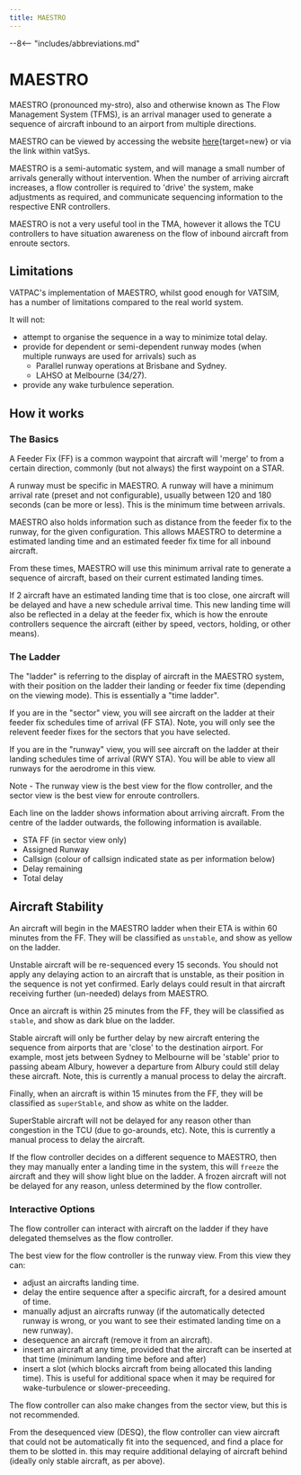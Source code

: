 ```yaml
---
title: MAESTRO
---
```


--8<-- "includes/abbreviations.md"

# MAESTRO
MAESTRO (pronounced my-stro), also and otherwise known as The Flow Management System (TFMS), is an arrival manager used to generate a sequence of aircraft inbound to an airport from multiple directions.

MAESTRO can be viewed by accessing the website [here](https://maestro.vatpac.org){target=new} or via the link within vatSys.

MAESTRO is a semi-automatic system, and will manage a small number of arrivals generally without intervention. When the number of arriving aircraft increases, a flow controller is required to 'drive' the system, make adjustments as required, and communicate sequencing information to the respective ENR controllers.

MAESTRO is not a very useful tool in the TMA, however it allows the TCU controllers to have situation awareness on the flow of inbound aircraft from enroute sectors.

## Limitations

VATPAC's implementation of MAESTRO, whilst good enough for VATSIM, has a number of limitations compared to the real world system.

It will not:  

- attempt to organise the sequence in a way to minimize total delay.  
- provide for dependent or semi-dependent runway modes (when multiple runways are used for arrivals) such as  
    - Parallel runway operations at Brisbane and Sydney.  
    - LAHSO at Melbourne (34/27).  
- provide any wake turbulence seperation.

## How it works

### The Basics

A Feeder Fix (FF) is a common waypoint that aircraft will 'merge' to from a certain direction, commonly (but not always) the first waypoint on a STAR.

A runway must be specific in MAESTRO. A runway will have a minimum arrival rate (preset and not configurable), usually between 120 and 180 seconds (can be more or less). This is the minimum time between arrivals.

MAESTRO also holds information such as distance from the feeder fix to the runway, for the given configuration. This allows MAESTRO to determine a estimated landing time and an estimated feeder fix time for all inbound aircraft.

From these times, MAESTRO will use this minimum arrival rate to generate a sequence of aircraft, based on their current estimated landing times.

If 2 aircraft have an estimated landing time that is too close, one aircraft will be delayed and have a new schedule arrival time. This new landing time will also be reflected in a delay at the feeder fix, which is how the enroute controllers sequence the aircraft (either by speed, vectors, holding, or other means).

### The Ladder

The "ladder" is referring to the display of aircraft in the MAESTRO system, with their position on the ladder their landing or feeder fix time (depending on the viewing mode). This is essentially a "time ladder".

If you are in the "sector" view, you will see aircraft on the ladder at their feeder fix schedules time of arrival (FF STA). Note, you will only see the relevent feeder fixes for the sectors that you have selected.

If you are in the "runway" view, you will see aircraft on the ladder at their landing schedules time of arrival (RWY STA). You will be able to view all runways for the aerodrome in this view.

Note - The runway view is the best view for the flow controller, and the sector view is the best view for enroute controllers.

Each line on the ladder shows information about arriving aircraft. From the centre of the ladder outwards, the following information is available.

- STA FF (in sector view only)
- Assigned Runway
- Callsign (colour of callsign indicated state as per information below)
- Delay remaining
- Total delay

## Aircraft Stability

An aircraft will begin in the MAESTRO ladder when their ETA is within 60 minutes from the FF. They will be classified as `unstable`, and show as yellow on the ladder.

Unstable aircraft will be re-sequenced every 15 seconds. You should not apply any delaying action to an aircraft that is unstable, as their position in the sequence is not yet confirmed. Early delays could result in that aircraft receiving further (un-needed) delays from MAESTRO.

Once an aircraft is within 25 minutes from the FF, they will be classified as `stable`, and show as dark blue on the ladder.

Stable aircraft will only be further delay by new aircraft entering the sequence from airports that are 'close' to the destination airport. For example, most jets between Sydney to Melbourne will be 'stable' prior to passing abeam Albury, however a departure from Albury could still delay these aircraft. Note, this is currently a manual process to delay the aircraft.

Finally, when an aircraft is within 15 minutes from the FF, they will be classified as `superStable`, and show as white on the ladder.

SuperStable aircraft will not be delayed for any reason other than congestion in the TCU (due to go-arounds, etc). Note, this is currently a manual process to delay the aircraft.

If the flow controller decides on a different sequence to MAESTRO, then they may manually enter a landing time in the system, this will `freeze` the aircraft and they will show light blue on the ladder. A frozen aircraft will not be delayed for any reason, unless determined by the flow controller.

### Interactive Options

The flow controller can interact with aircraft on the ladder if they have delegated themselves as the flow controller.

The best view for the flow controller is the runway view. From this view they can:

- adjust an aircrafts landing time.
- delay the entire sequence after a specific aircraft, for a desired amount of time.
- manually adjust an aircrafts runway (if the automatically detected runway is wrong, or you want to see their estimated landing time on a new runway).
- desequence an aircraft (remove it from an aircraft).
- insert an aircraft at any time, provided that the aircraft can be inserted at that time (minimum landing time before and after)
- insert a slot (which blocks aircraft from being allocated this landing time). This is useful for additional space when it may be required for wake-turbulence or slower-preceeding.


The flow controller can also make changes from the sector view, but this is not recommended.

From the desequenced view (DESQ), the flow controller can view aircraft that could not be automatically fit into the sequenced, and find a place for them to be slotted in. this may require additional delaying of aircraft behind (ideally only stable aircraft, as per above).


